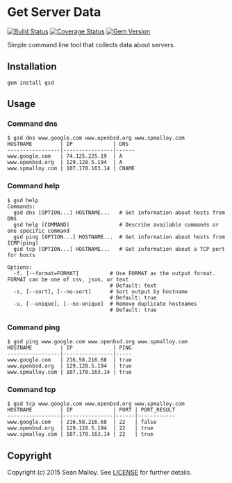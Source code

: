 Get Server Data
===============
[![Build Status](https://travis-ci.org/seanmalloy/get-server-data.svg?branch=master)](https://travis-ci.org/seanmalloy/get-server-data)
[![Coverage Status](https://coveralls.io/repos/seanmalloy/get-server-data/badge.svg)](https://coveralls.io/r/seanmalloy/get-server-data)
[![Gem Version](https://badge.fury.io/rb/get_server_data.svg)](https://badge.fury.io/rb/get_server_data)

Simple command line tool that collects data about servers.

## Installation
```
gem install gsd
```

## Usage

### Command dns
```
$ gsd dns www.google.com www.openbsd.org www.spmalloy.com
HOSTNAME         | IP             | DNS
-----------------|----------------|------
www.google.com   | 74.125.225.19  | A
www.openbsd.org  | 129.128.5.194  | A
www.spmalloy.com | 107.170.163.14 | CNAME
```

###  Command help
```
$ gsd help
Commands:
  gsd dns [OPTION...] HOSTNAME...   # Get information about hosts from DNS
  gsd help [COMMAND]                # Describe available commands or one specific command
  gsd ping [OPTION...] HOSTNAME...  # Get information about hosts from ICMP(ping)
  gsd tcp [OPTION...] HOSTNAME...   # Get information about a TCP port for hosts

Options:
  -f, [--format=FORMAT]          # Use FORMAT as the output format. FORMAT can be one of csv, json, or text
                                 # Default: text
  -s, [--sort], [--no-sort]      # Sort output by hostname
                                 # Default: true
  -u, [--unique], [--no-unique]  # Remove duplicate hostnames
                                 # Default: true
```

### Command ping
```
$ gsd ping www.google.com www.openbsd.org www.spmalloy.com
HOSTNAME         | IP             | PING
-----------------|----------------|-----
www.google.com   | 216.58.216.68  | true
www.openbsd.org  | 129.128.5.194  | true
www.spmalloy.com | 107.170.163.14 | true
```

### Command tcp
```
$ gsd tcp www.google.com www.openbsd.org www.spmalloy.com
HOSTNAME         | IP             | PORT | PORT_RESULT
-----------------|----------------|------|------------
www.google.com   | 216.58.216.68  | 22   | false
www.openbsd.org  | 129.128.5.194  | 22   | true
www.spmalloy.com | 107.170.163.14 | 22   | true
```

## Copyright
Copyright (c) 2015 Sean Malloy. See [LICENSE](LICENSE.md) for further details.

